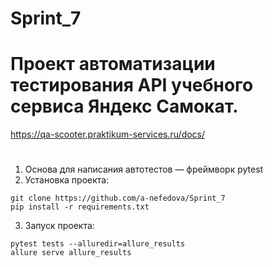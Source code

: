 # Sprint_7

# Проект автоматизации тестирования API учебного сервиса Яндекс Самокат.
https://qa-scooter.praktikum-services.ru/docs/

#
1. Основа для написания автотестов — фреймворк pytest
2. Установка проекта:
```
git clone https://github.com/a-nefedova/Sprint_7
pip install -r requirements.txt
```
3. Запуск проекта: 
```
pytest tests --alluredir=allure_results
allure serve allure_results 
```
